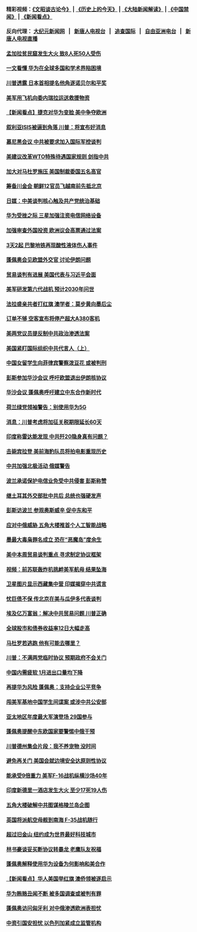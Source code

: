 #### 精彩视频：[《文昭谈古论今》](http://95.179.137.68/wenzhao) | [《历史上的今天》](http://95.179.137.68/today-in-history) | [《大陆新闻解读》](http://95.179.137.68/ntdtv-comedy) | [《中国禁闻》](http://95.179.137.68/ntdtv-news) | [《新闻看点》](http://95.179.137.68/news-insight) 

 #### 反向代理： [大纪元新闻网](http://95.179.137.68:10080/) &nbsp;&nbsp;|&nbsp;&nbsp; [新唐人电视台](http://95.179.137.68:8000/) &nbsp;&nbsp;|&nbsp;&nbsp; [追查国际](http://95.179.137.68:10010/) &nbsp;&nbsp;|&nbsp;&nbsp; [自由亚洲电台](http://95.179.137.68:9800/) &nbsp;&nbsp;|&nbsp;&nbsp; [新唐人电视直播](http://95.179.137.68/) 

#### [孟加拉贫民窟发生大火 致8人死50人受伤](../pages/nsc418/n11051054.md?t=02171237) 

#### [一文看懂 华为在全球多国和学术界陷困境](../pages/nsc418/n11050269.md?t=02171237) 

#### [川普透露 日本首相提名他角逐诺贝尔和平奖](../pages/nsc418/n11050913.md?t=02171237) 

#### [美军用飞机向委内瑞拉运送救援物资](../pages/nsc418/n11050578.md?t=02171237) 

#### [【新闻看点】捷克对华为变脸 美中争夺欧洲](../pages/nsc418/n11050059.md?t=02171237) 

#### [叙利亚ISIS被逼到角落 川普：将宣布好消息](../pages/nsc418/n11050169.md?t=02171237) 

#### [慕尼黑会议 中共被要求加入国际军控谈判](../pages/nsc418/n11049858.md?t=02171237) 

#### [美建议改革WTO特殊待遇国家规则 剑指中共](../pages/nsc418/n11049527.md?t=02171237) 

#### [加大对马杜罗施压 美国制裁委国五名高官](../pages/nsc418/n11048312.md?t=02171237) 

#### [筹备川金会 朝鲜12官员飞越南前先抵北京](../pages/nsc418/n11048304.md?t=02171237) 

#### [日媒：中美谈判核心触及共产党统治基础](../pages/nsc418/n11048165.md?t=02171237) 

#### [华为受挫之际 三星加强注资电信网络设备](../pages/nsc418/n11047783.md?t=02171237) 

#### [加强审查外国投资 欧洲议会高票通过法案](../pages/nsc418/n11048074.md?t=02171237) 

#### [3天2起 巴黎地铁再现酸性液体伤人事件](../pages/nsc418/n11047974.md?t=02171237) 

#### [蓬佩奥会见欧盟外交官 讨论伊朗问题](../pages/nsc418/n11047592.md?t=02171237) 

#### [贸易谈判有进展 美国代表与习近平会面](../pages/nsc418/n11046943.md?t=02171237) 

#### [美军研发第六代战机 预计2030年问世](../pages/nsc418/n11046853.md?t=02171237) 

#### [法拉盛亲共者打红旗 澳学者：莫步黄向墨后尘](../pages/nsc418/n11044321.md?t=02171237) 

#### [订单不够 空客宣布将停产超大A380客机](../pages/nsc418/n11045504.md?t=02171237) 

#### [美两党议员提反制中共政治渗透法案](../pages/nsc418/n11045351.md?t=02171237) 

#### [美国紧盯国际组织中共代言人（上）](../pages/nsc418/n11042844.md?t=02171237) 

#### [中国女留学生向菲律宾警察泼豆花 或被判刑](../pages/nsc418/n11045199.md?t=02171237) 

#### [彭斯参加华沙会议 呼吁欧盟退出伊朗核协议](../pages/nsc418/n11045031.md?t=02171237) 

#### [华沙会议 蓬佩奥呼吁建立中东合作新时代](../pages/nsc418/n11044317.md?t=02171237) 

#### [荷兰绿党领袖警告：别使用华为5G](../pages/nsc418/n11042653.md?t=02171237) 

#### [消息：川普考虑将加征关税期限延长60天](../pages/nsc418/n11044512.md?t=02171237) 

#### [印度称雷达能发现 中共歼20隐身真有问题？](../pages/nsc418/n11044278.md?t=02171237) 

#### [击毙宾拉登 美前海豹队员将拍电影重现历史](../pages/nsc418/n11043977.md?t=02171237) 

#### [中共加强北极活动 俄媒警告](../pages/nsc418/n11042829.md?t=02171237) 

#### [波兰承诺保护电信业免受中共侵害 彭斯称赞](../pages/nsc418/n11042705.md?t=02171237) 

#### [继土耳其外交部批中共后 总统也强硬发声](../pages/nsc418/n11042777.md?t=02171237) 

#### [彭斯访波兰 参观奥斯威辛 促中东和平](../pages/nsc418/n11042477.md?t=02171237) 

#### [应对中俄威胁 五角大楼推首个人工智能战略](../pages/nsc418/n11042470.md?t=02171237) 

#### [墨最大毒枭罪名成立 恐在“恶魔岛”度余生](../pages/nsc418/n11042258.md?t=02171237) 

#### [美中本周贸易谈判重点 寻求制定协议框架](../pages/nsc418/n11041912.md?t=02171237) 

#### [视频：前苏联轰炸机挑衅美军航母 结果坠海](../pages/nsc418/n11041810.md?t=02171237) 

#### [卫星图片显示西藏集中营 印媒揭穿中共谎言](../pages/nsc418/n11041664.md?t=02171237) 

#### [忧巨债不保 传北京在美与瓜伊多代表谈判](../pages/nsc418/n11040772.md?t=02171237) 

#### [埃及亿万富翁：解决中共贸易问题 川普正确](../pages/nsc418/n11040351.md?t=02171237) 

#### [全球股市和债券收益率12日大幅走高](../pages/nsc418/n11040548.md?t=02171237) 

#### [马杜罗若逃跑 他有可能去哪里？](../pages/nsc418/n11040502.md?t=02171237) 

#### [川普：不满两党临时协议 预期政府不会关门](../pages/nsc418/n11040382.md?t=02171237) 

#### [中国内需疲软 1月进出口量均下降](../pages/nsc418/n11040021.md?t=02171237) 

#### [再提华为风险 蓬佩奥：支持企业公平竞争](../pages/nsc418/n11040198.md?t=02171237) 

#### [闯美军基地中国学生间谍案 或涉中共公安部](../pages/nsc418/n11040083.md?t=02171237) 

#### [亚太地区年度最大军演登场 29国参与](../pages/nsc418/n11039999.md?t=02171237) 

#### [蓬佩奥提醒中东欧国家要警惕中俄干预](../pages/nsc418/n11039745.md?t=02171237) 

#### [川普德州集会片段：我不养宠物 没时间](../pages/nsc418/n11039218.md?t=02171237) 

#### [避免再关门 美国会就边境安全达原则性协议](../pages/nsc418/n11039556.md?t=02171237) 

#### [能承受9倍重力 美军F-16战机纵横沙场40年](../pages/nsc418/n11039432.md?t=02171237) 

#### [印度新德里一酒店发生大火 至少17死19人伤](../pages/nsc418/n11039502.md?t=02171237) 

#### [五角大楼破解中共图谋格陵兰岛企图](../pages/nsc418/n11038368.md?t=02171237) 

#### [英国将派航空母舰到南海 F-35战机随行](../pages/nsc418/n11039035.md?t=02171237) 

#### [超过旧金山 纽约成为世界最好科技城市](../pages/nsc418/n11038537.md?t=02171237) 

#### [林书豪谈妥买断协议转暴龙 老鹰队友祝福](../pages/nsc418/n11038662.md?t=02171237) 

#### [蓬佩奥解释使用华为设备为何影响和美合作](../pages/nsc418/n11038282.md?t=02171237) 

#### [【新闻看点】华人美国举红旗 澳侨领被逐启示](../pages/nsc418/n11038210.md?t=02171237) 

#### [华为贿赂丑闻不断 被多国调查或被判有罪](../pages/nsc418/n11038028.md?t=02171237) 

#### [蓬佩奥访问匈牙利 对中俄渗透欧洲表担忧](../pages/nsc418/n11038057.md?t=02171237) 

#### [中资引国安担忧 以色列加紧成立监管机构](../pages/nsc418/n11037999.md?t=02171237) 

